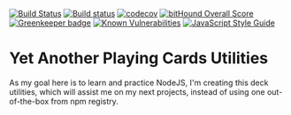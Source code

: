 [![Build Status](https://travis-ci.org/enikolas/yet-another-cards.svg?branch=master)](https://travis-ci.org/enikolas/yet-another-cards)
[![Build status](https://ci.appveyor.com/api/projects/status/uoko2r1ub5b18xf6/branch/master?svg=true)](https://ci.appveyor.com/project/enikolas/yet-another-cards/branch/master)
[![codecov](https://codecov.io/gh/enikolas/yet-another-cards/branch/master/graph/badge.svg)](https://codecov.io/gh/enikolas/yet-another-cards)
[![bitHound Overall Score](https://www.bithound.io/github/enikolas/yet-another-cards/badges/score.svg)](https://www.bithound.io/github/enikolas/yet-another-cards)
[![Greenkeeper badge](https://badges.greenkeeper.io/enikolas/yet-another-cards.svg)](https://greenkeeper.io/)
[![Known Vulnerabilities](https://snyk.io/test/github/enikolas/yet-another-cards/badge.svg)](https://snyk.io/test/github/enikolas/yet-another-cards)
[![JavaScript Style Guide](https://img.shields.io/badge/code_style-standard-brightgreen.svg)](https://standardjs.com)

# Yet Another Playing Cards Utilities

As my goal here is to learn and practice NodeJS, I'm creating this deck utilities, which will assist me on my next projects, instead of using one out-of-the-box from npm registry.